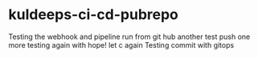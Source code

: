 # kuldeeps-ci-cd-pubrepo
Testing the webhook and pipeline run from git hub
another test push
one more 
testing again with hope!
let c
again
Testing commit with gitops
